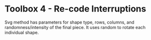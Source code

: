 # Toolbox 4 - Re-code Interruptions
Svg method has parameters for shape type, rows, columns, and randomness/intensity of the final piece. It uses random to rotate each individual shape.
